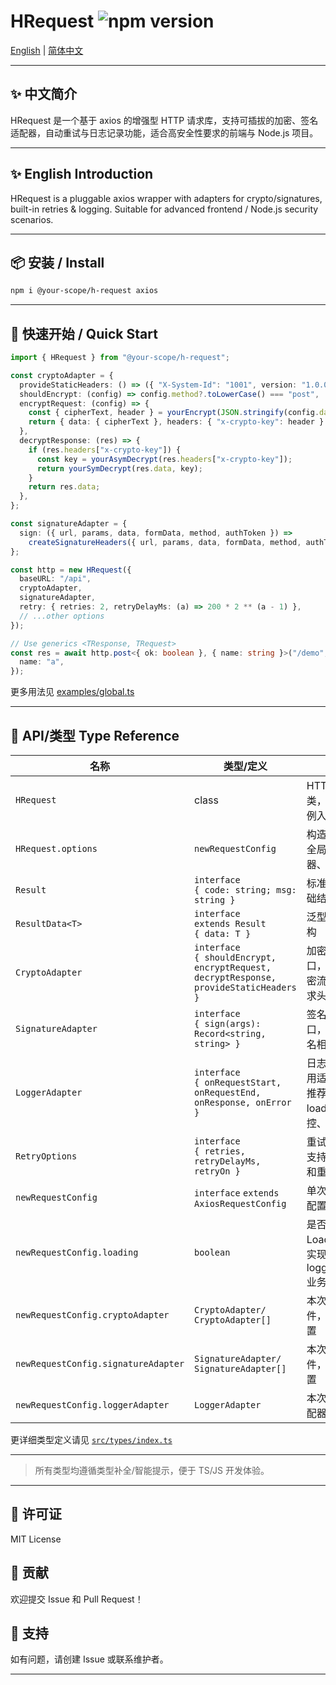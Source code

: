 # HRequest <img src="https://img.shields.io/npm/v/@your-scope/h-request.svg?style=flat-square" alt="npm version"/>

[English](#en) | [简体中文](#zh)

---

## <span id="zh">✨ 中文简介</span>

HRequest 是一个基于 axios 的增强型 HTTP 请求库，支持可插拔的加密、签名适配器，自动重试与日志记录功能，适合高安全性要求的前端与 Node.js 项目。

---

## <span id="en">✨ English Introduction</span>

HRequest is a pluggable axios wrapper with adapters for crypto/signatures, built-in retries & logging. Suitable for advanced frontend / Node.js security scenarios.

---

## 📦 安装 / Install

```bash
npm i @your-scope/h-request axios
```

---

## 🚀 快速开始 / Quick Start

```typescript
import { HRequest } from "@your-scope/h-request";

const cryptoAdapter = {
  provideStaticHeaders: () => ({ "X-System-Id": "1001", version: "1.0.0" }),
  shouldEncrypt: (config) => config.method?.toLowerCase() === "post",
  encryptRequest: (config) => {
    const { cipherText, header } = yourEncrypt(JSON.stringify(config.data));
    return { data: { cipherText }, headers: { "x-crypto-key": header } };
  },
  decryptResponse: (res) => {
    if (res.headers["x-crypto-key"]) {
      const key = yourAsymDecrypt(res.headers["x-crypto-key"]);
      return yourSymDecrypt(res.data, key);
    }
    return res.data;
  },
};

const signatureAdapter = {
  sign: ({ url, params, data, formData, method, authToken }) =>
    createSignatureHeaders({ url, params, data, formData, method, authToken }),
};

const http = new HRequest({
  baseURL: "/api",
  cryptoAdapter,
  signatureAdapter,
  retry: { retries: 2, retryDelayMs: (a) => 200 * 2 ** (a - 1) },
  // ...other options
});

// Use generics <TResponse, TRequest>
const res = await http.post<{ ok: boolean }, { name: string }>("/demo", {
  name: "a",
});
```

更多用法见 [examples/global.ts](./examples/global.ts)

---

## 🧩 API/类型 Type Reference

| 名称                                | 类型/定义                                                                                  | 说明                                                        |
| ----------------------------------- | ------------------------------------------------------------------------------------------ | ----------------------------------------------------------- |
| `HRequest`                          | class                                                                                      | HTTP 请求主类，所有请求实例入口                             |
| `HRequest.options`                  | `newRequestConfig`                                                                         | 构造参数，支持全局配置适配器、日志等                        |
| `Result`                            | `interface`<br> `{ code: string; msg: string }`                                            | 标准返回结果基础结构                                        |
| `ResultData<T>`                     | `interface`<br> `extends Result`<br> `{ data: T }`                                         | 泛型返回数据结构                                            |
| `CryptoAdapter`                     | `interface`<br> `{ shouldEncrypt, encryptRequest, decryptResponse, provideStaticHeaders }` | 加密适配器接口，可自定义加密流程及注入请求头                |
| `SignatureAdapter`                  | `interface`<br> `{ sign(args): Record<string, string> }`                                   | 签名适配器接口，用于生成签名相关请求头                      |
| `LoggerAdapter`                     | `interface`<br> `{ onRequestStart, onRequestEnd, onResponse, onError }`                    | 日志/埋点/副作用适配器接口，推荐用于 loading、监控、调试等  |
| `RetryOptions`                      | `interface`<br> `{ retries, retryDelayMs, retryOn }`                                       | 重试参数配置，支持自定义次数和重试策略                      |
| `newRequestConfig`                  | `interface` `extends AxiosRequestConfig`                                                   | 单次请求的全部配置                                          |
| `newRequestConfig.loading`          | `boolean`                                                                                  | 是否需要显示 Loading（具体实现由 loggerAdapter/业务层决定） |
| `newRequestConfig.cryptoAdapter`    | `CryptoAdapter/ CryptoAdapter[]`                                                           | 本次请求加密插件，覆盖全局配置                              |
| `newRequestConfig.signatureAdapter` | `SignatureAdapter/ SignatureAdapter[]`                                                     | 本次请求签名插件，覆盖全局配置                              |
| `newRequestConfig.loggerAdapter`    | `LoggerAdapter`                                                                            | 本次请求日志适配器，覆盖全局                                |

更详细类型定义请见 [`src/types/index.ts`](./src/types/index.ts)

---

> 所有类型均遵循类型补全/智能提示，便于 TS/JS 开发体验。

---

## 📝 许可证

MIT License

## 🤝 贡献

欢迎提交 Issue 和 Pull Request！

## 📧 支持

如有问题，请创建 Issue 或联系维护者。

---
